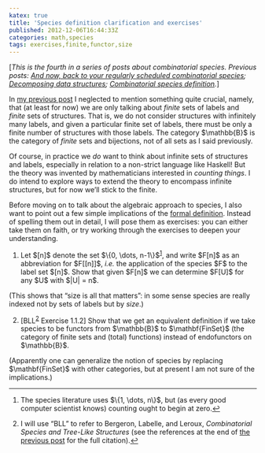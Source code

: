 ```yaml
---
katex: true
title: 'Species definition clarification and exercises'
published: 2012-12-06T16:44:33Z
categories: math,species
tags: exercises,finite,functor,size
---
```


<!-- -*- compile-command: "BlogLiteratelyD 04-defn2.markdown &gt; 04-defn2.html" -*- -->
<p>[<em>This is the fourth in a series of posts about combinatorial species. Previous posts: <a href="https://byorgey.github.io/blog/posts/2012/10/17/and-now-back-to-your-regularly-scheduled-combinatorial-species.html">And now, back to your regularly scheduled combinatorial species</a>; <a href="https://byorgey.github.io/blog/posts/2012/10/27/decomposing-data-structures.html">Decomposing data structures</a>; <a href="https://byorgey.github.io/blog/posts/2012/11/20/combinatorial-species-definition.html">Combinatorial species definition</a>.</em>]</p>
<p>In <a href="https://byorgey.github.io/blog/posts/2012/11/20/combinatorial-species-definition.html">my previous post</a> I neglected to mention something quite crucial, namely, that (at least for now) we are only talking about <em>finite</em> sets of labels and <em>finite</em> sets of structures. That is, we do not consider structures with infinitely many labels, and given a particular finite set of labels, there must be only a finite number of structures with those labels. The category $\mathbb{B}$ is the category of <em>finite</em> sets and bijections, not of all sets as I said previously.</p>
<p>Of course, in practice we <em>do</em> want to think about infinite sets of structures and labels, especially in relation to a non-strict language like Haskell! But the theory was invented by mathematicians interested in <em>counting things</em>. I do intend to explore ways to extend the theory to encompass infinite structures, but for now we’ll stick to the finite.</p>
<p>Before moving on to talk about the algebraic approach to species, I also want to point out a few simple implications of the <a href="https://byorgey.github.io/blog/posts/2012/11/20/combinatorial-species-definition.html">formal definition</a>. Instead of spelling them out in detail, I will pose them as exercises: you can either take them on faith, or try working through the exercises to deepen your understanding.</p>
<ol style="list-style-type:decimal;">
<li>Let $[n]$ denote the set $\{0, \dots, n-1\}$<sup><a href="#fn1" class="footnoteRef" id="fnref1">1</a></sup>, and write $F[n]$ as an abbreviation for $F[[n]]$, <em>i.e.</em> the application of the species $F$ to the label set $[n]$. Show that given $F[n]$ we can determine $F[U]$ for any $U$ with $|U| = n$.</li>
</ol>
<p>(This shows that “size is all that matters”: in some sense species are really indexed not by sets of labels but by <em>size</em>.)</p>
<ol start="2" style="list-style-type:decimal;">
<li>[BLL<sup><a href="#fn2" class="footnoteRef" id="fnref2">2</a></sup> Exercise 1.1.2] Show that we get an equivalent definition if we take species to be functors from $\mathbb{B}$ to $\mathbf{FinSet}$ (the category of finite sets and (total) functions) instead of endofunctors on $\mathbb{B}$.</li>
</ol>
<p>(Apparently one can generalize the notion of species by replacing $\mathbf{FinSet}$ with other categories, but at present I am not sure of the implications.)</p>
<div class="footnotes">
<hr />
<ol>
<li id="fn1"><p>The species literature uses $\{1, \dots, n\}$, but (as every good computer scientist knows) counting ought to begin at zero.<a href="#fnref1">↩</a></p></li>
<li id="fn2"><p>I will use “BLL” to refer to Bergeron, Labelle, and Leroux, <em>Combinatorial Species and Tree-Like Structures</em> (see the references at the end of <a href="https://byorgey.github.io/blog/posts/2012/11/20/combinatorial-species-definition.html">the previous post</a>  for the full citation).<a href="#fnref2">↩</a></p></li>
</ol>
</div>

